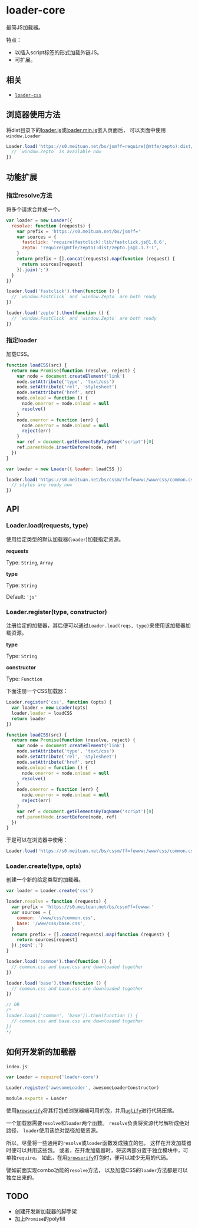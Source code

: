 # loader-core
最简JS加载器。

特点：
* 以插入script标签的形式加载外链JS。
* 可扩展。

## 相关
* [`loader-css`]

## 浏览器使用方法
将dist目录下的[loader.js](dist/loader.js)或[loader.min.js](dist/loader.min.js)嵌入页面后，
可以页面中使用`window.Loader`

```js
Loader.load('https://s0.meituan.net/bs/jsm?f=require(@mtfe/zepto):dist/zepto.js@1.1.7-1').then(function () {
  // `window.Zepto` is available now
})

```

## 功能扩展

### 指定resolve方法
将多个请求合并成一个。

```js
var loader = new Loader({
  resolve: function (requests) {
    var prefix = 'https://s0.meituan.net/bs/jsm?f='
    var sources = {
      fastclick: 'require(fastclick):lib/fastclick.js@1.0.6',
      zepto: 'require(@mtfe/zepto):dist/zepto.js@1.1.7-1',
    }
    return prefix + [].concat(requests).map(function (request) {
      return sources[request]
    }).join(';')
  }
})

loader.load('fastclick').then(function () {
  // `window.FastClick` and `window.Zepto` are both ready
})

loader.load('zepto').then(function () {
  // `window.FastClick` and `window.Zepto` are both ready
})

```

### 指定loader
加载CSS。

```js
function loadCSS(src) {
  return new Promise(function (resolve, reject) {
    var node = document.createElement('link')
    node.setAttribute('type', 'text/css')
    node.setAttribute('rel', 'stylesheet')
    node.setAttribute('href', src)
    node.onload = function () {
      node.onerror = node.onload = null
      resolve()
    }
    node.onerror = function (err) {
      node.onerror = node.onload = null
      reject(err)
    }
    var ref = document.getElementsByTagName('script')[0]
    ref.parentNode.insertBefore(node, ref)
  })
}

var loader = new Loader({ loader: loadCSS })

loader.load('https://s0.meituan.net/bs/cssm/?f=fewww:/www/css/common.css,/www/css/base.css').then(function () {
  // styles are ready now
})

```

## API

### Loader.load(requests, type)
使用给定类型的默认加载器(`loader`)加载指定资源。

**requests**

Type: `String`, `Array`

**type**

Type: `String`

Default: `'js'`

### Loader.register(type, constructor)
注册给定的加载器，其后便可以通过`Loader.load(reqs, type)`来使用该加载器加载资源。

**type**

Type: `String`

**constructor**

Type: `Function`

下面注册一个CSS加载器：

```js
Loader.register('css', function (opts) {
  var loader = new Loader(opts)
  loader.loader = loadCSS
  return loader
})

function loadCSS(src) {
  return new Promise(function (resolve, reject) {
    var node = document.createElement('link')
    node.setAttribute('type', 'text/css')
    node.setAttribute('rel', 'stylesheet')
    node.setAttribute('href', src)
    node.onload = function () {
      node.onerror = node.onload = null
      resolve()
    }
    node.onerror = function (err) {
      node.onerror = node.onload = null
      reject(err)
    }
    var ref = document.getElementsByTagName('script')[0]
    ref.parentNode.insertBefore(node, ref)
  })
}

```

于是可以在浏览器中使用：
```js
Loader.load('https://s0.meituan.net/bs/cssm/?f=fewww:/www/css/common.css,/www/css/base.css', 'css')

```

### Loader.create(type, opts)
创建一个新的给定类型的加载器。

```js
var loader = Loader.create('css')

loader.resolve = function (requests) {
  var prefix = 'https://s0.meituan.net/bs/cssm?f=fewww:'
  var sources = {
    common: '/www/css/common.css',
    base: '/www/css/base.css',
  }
  return prefix + [].concat(requests).map(function (request) {
    return sources[request]
  }).join(';')
}

loader.load('common').then(function () {
  // common.css and base.css are downloaded together
})

loader.load('base').then(function () {
  // common.css and base.css are downloaded together
})

// OR
/*
loader.load(['common', 'base']).then(function () {
  // common.css and base.css are downloaded together
})
*/

```

## 如何开发新的加载器

`index.js`:

```js
var Loader = require('loader-core')

Loader.register('awesomeLoader', awesomeLoaderConstructor)

module.exports = Loader

```

使用[`browserify`]将其打包成浏览器端可用的包，并用[`uglify`]进行代码压缩。

一个加载器需要`resolve`和`loader`两个函数。
`resolve`负责将资源代号解析成绝对路径，
`loader`使用该绝对路径加载资源。

所以，尽量将一些通用的`resolve`或`loader`函数发成独立的包，
这样在开发加载器时便可以共用这些包。
或者，在开发加载器时，将这两部分置于独立模块中，可单独`require`。
如此，在用[`browserify`]打包时，便可以减少无用的代码。

譬如前面实现combo功能的`resolve`方法，
以及加载CSS的`loader`方法都是可以独立出来的。

## TODO

* 创建开发新加载器的脚手架
* 加上`Promise`的polyfill

[`loader-css`]: https://github.com/loaderjs/loader-css
[`browserify`]: https://github.com/substack/node-browserify
[`uglify`]: https://www.npmjs.com/package/uglify-js

